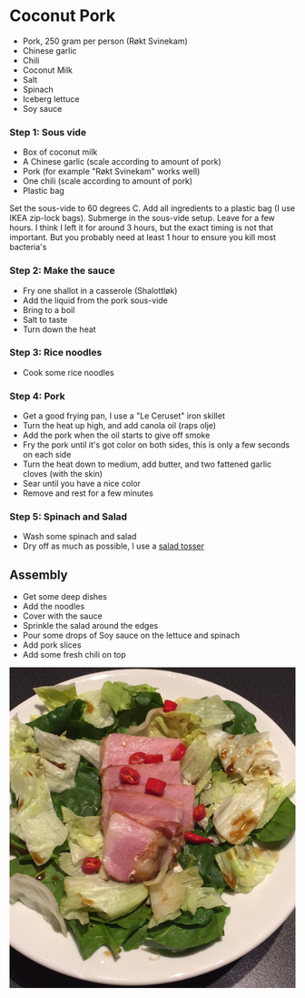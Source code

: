 
# Coconut Pork

- Pork, 250 gram per person (Røkt Svinekam)
- Chinese garlic
- Chili
- Coconut Milk
- Salt
- Spinach
- Iceberg lettuce 
- Soy sauce

### Step 1: Sous vide 
- Box of coconut milk
- A Chinese garlic (scale according to amount of pork) 
- Pork (for example "Røkt Svinekam" works well)
- One chili (scale according to amount of pork)
- Plastic bag

Set the sous-vide to 60 degrees C. Add all ingredients to a plastic
bag (I use IKEA zip-lock bags). Submerge in the sous-vide setup. Leave
for a few hours. I think I left it for around 3 hours, but the exact
timing is not that important. But you probably need at least 1 hour to
ensure you kill most bacteria's

### Step 2: Make the sauce
- Fry one shallot in a casserole (Shalottløk)
- Add the liquid from the pork sous-vide
- Bring to a boil
- Salt to taste
- Turn down the heat


### Step 3: Rice noodles
- Cook some rice noodles


### Step 4: Pork
- Get a good frying pan, I use a "Le Ceruset" iron skillet
- Turn the heat up high, and add canola oil (raps olje)
- Add the pork when the oil starts to give off smoke
- Fry the pork until it's got color on both sides, this is only a few
  seconds on each side
- Turn the heat down to medium, add butter, and two fattened garlic
  cloves (with the skin)
- Sear until you have a nice color
- Remove and rest for a few minutes


### Step 5: Spinach and Salad
- Wash some spinach and salad
- Dry off as much as possible, I use a
  [salad tosser](https://www.google.no/search?q=salatslynge)
  
## Assembly
- Get some deep dishes
- Add the noodles
- Cover with the sauce
- Sprinkle the salad around the edges
- Pour some drops of Soy sauce on the lettuce and spinach
- Add pork slices
- Add some fresh chili on top

![Coconut Pork Image](IMG_4381.png)
